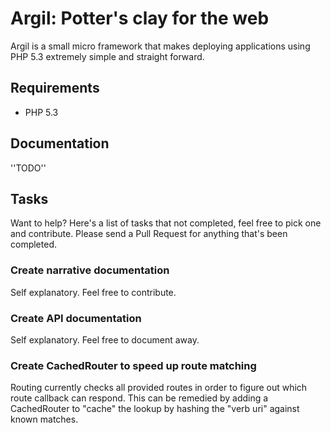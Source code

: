 Argil: Potter's clay for the web
================================

Argil is a small micro framework that makes deploying applications using
PHP 5.3 extremely simple and straight forward.


Requirements
------------
* PHP 5.3

Documentation
-------------
''TODO''

Tasks
-----
Want to help?  Here's a list of tasks that not completed, feel free to pick
one and contribute.  Please send a Pull Request for anything that's been
completed.

### Create narrative documentation
Self explanatory.  Feel free to contribute.

### Create API documentation
Self explanatory.  Feel free to document away.

### Create CachedRouter to speed up route matching
Routing currently checks all provided routes in order to figure out which
route callback can respond.  This can be remedied by adding a CachedRouter
to "cache" the lookup by hashing the "verb uri" against known matches.

